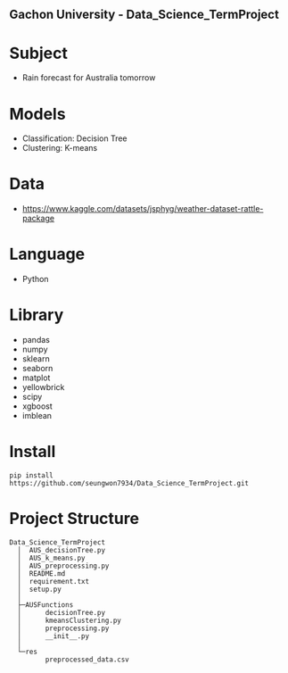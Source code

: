 ## Gachon University - Data_Science_TermProject

# Subject
- Rain forecast for Australia tomorrow

# Models
- Classification: Decision Tree
- Clustering: K-means


# Data
- https://www.kaggle.com/datasets/jsphyg/weather-dataset-rattle-package

# Language
- Python

# Library
- pandas
- numpy
- sklearn
- seaborn
- matplot
- yellowbrick
- scipy
- xgboost
- imblean

# Install
```
pip install https://github.com/seungwon7934/Data_Science_TermProject.git
 ```
# Project Structure
```
Data_Science_TermProject
  │  AUS_decisionTree.py
  │  AUS_k_means.py
  │  AUS_preprocessing.py
  │  README.md
  │  requirement.txt
  │  setup.py
  │
  ├─AUSFunctions
  │      decisionTree.py
  │      kmeansClustering.py
  │      preprocessing.py
  │      __init__.py
  │
  └─res
         preprocessed_data.csv
```
